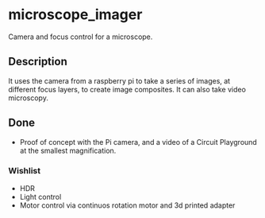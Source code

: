 # microscope_imager
Camera and focus control for a microscope.

## Description
It uses the camera from a raspberry pi to take a series of images, at different focus layers, to create image composites. It can also take video microscopy.

## Done
- Proof of concept with the Pi camera, and a video of a Circuit Playground at the smallest magnification.

### Wishlist
- HDR
- Light control
- Motor control via continuos rotation motor and 3d printed adapter

